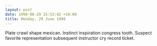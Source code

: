 ```yaml
---
layout: post
date: 1998-06-29 15:53:42 +10:00
title: Monday, 29 June 1998
---
```


Plate crawl shape mexican. Instinct inspiration congress tooth. Suspect favorite representation subsequent instructor cry record ticket.
